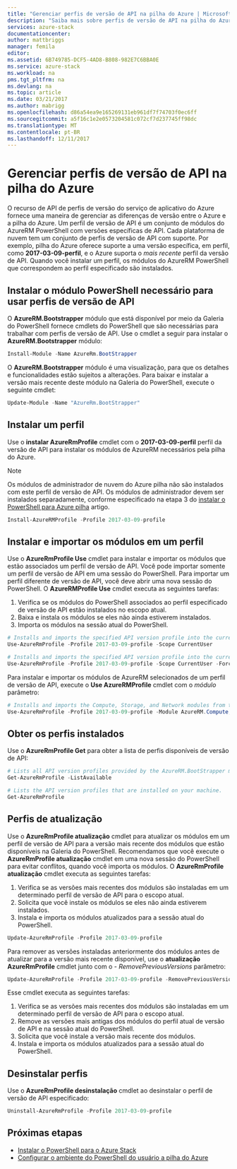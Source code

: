 ```yaml
---
title: "Gerenciar perfis de versão de API na pilha do Azure | Microsoft Docs"
description: "Saiba mais sobre perfis de versão de API na pilha do Azure"
services: azure-stack
documentationcenter: 
author: mattbriggs
manager: femila
editor: 
ms.assetid: 6B749785-DCF5-4AD8-B808-982E7C6BBA0E
ms.service: azure-stack
ms.workload: na
pms.tgt_pltfrm: na
ms.devlang: na
ms.topic: article
ms.date: 03/21/2017
ms.author: mabrigg
ms.openlocfilehash: d86a54ea9e165269131eb961df7f74703f0ec6ff
ms.sourcegitcommit: a5f16c1e2e0573204581c072cf7d237745ff98dc
ms.translationtype: MT
ms.contentlocale: pt-BR
ms.lasthandoff: 12/11/2017
---
```

# <a name="manage-api-version-profiles-in-azure-stack"></a>Gerenciar perfis de versão de API na pilha do Azure

O recurso de API de perfis de versão do serviço de aplicativo do Azure fornece uma maneira de gerenciar as diferenças de versão entre o Azure e a pilha do Azure. Um perfil de versão de API é um conjunto de módulos do AzureRM PowerShell com versões específicas de API. Cada plataforma de nuvem tem um conjunto de perfis de versão de API com suporte. Por exemplo, pilha do Azure oferece suporte a uma versão específica, em perfil, como **2017-03-09-perfil**, e o Azure suporta o *mais recente* perfil da versão de API. Quando você instalar um perfil, os módulos do AzureRM PowerShell que correspondem ao perfil especificado são instalados.

## <a name="install-the-powershell-module-required-to-use-api-version-profiles"></a>Instalar o módulo PowerShell necessário para usar perfis de versão de API

O **AzureRM.Bootstrapper** módulo que está disponível por meio da Galeria do PowerShell fornece cmdlets do PowerShell que são necessárias para trabalhar com perfis de versão de API. Use o cmdlet a seguir para instalar o **AzureRM.Bootstrapper** módulo:

```PowerShell
Install-Module -Name AzureRm.BootStrapper
```
O **AzureRM.Bootstrapper** módulo é uma visualização, para que os detalhes e funcionalidades estão sujeitos a alterações. Para baixar e instalar a versão mais recente deste módulo na Galeria do PowerShell, execute o seguinte cmdlet:

```PowerShell
Update-Module -Name "AzureRm.BootStrapper"
```

## <a name="install-a-profile"></a>Instalar um perfil

Use o **instalar AzureRmProfile** cmdlet com o **2017-03-09-perfil** perfil da versão de API para instalar os módulos de AzureRM necessários pela pilha do Azure. 

>[!NOTE]
>Os módulos de administrador de nuvem do Azure pilha não são instalados com este perfil de versão de API. Os módulos de administrador devem ser instalados separadamente, conforme especificado na etapa 3 do [instalar o PowerShell para Azure pilha](azure-stack-powershell-install.md) artigo.

```PowerShell 
Install-AzureRMProfile -Profile 2017-03-09-profile
```
## <a name="install-and-import-modules-in-a-profile"></a>Instalar e importar os módulos em um perfil

Use o **AzureRmProfile Use** cmdlet para instalar e importar os módulos que estão associados um perfil de versão de API. Você pode importar somente um perfil de versão de API em uma sessão do PowerShell. Para importar um perfil diferente de versão de API, você deve abrir uma nova sessão do PowerShell. O **AzureRMProfile Use** cmdlet executa as seguintes tarefas:  
1. Verifica se os módulos do PowerShell associados ao perfil especificado de versão de API estão instalados no escopo atual.  
2. Baixa e instala os módulos se eles não ainda estiverem instalados.   
3. Importa os módulos na sessão atual do PowerShell. 

```PowerShell
# Installs and imports the specified API version profile into the current PowerShell session.
Use-AzureRmProfile -Profile 2017-03-09-profile -Scope CurrentUser

# Installs and imports the specified API version profile into the current PowerShell session without any prompts.
Use-AzureRmProfile -Profile 2017-03-09-profile -Scope CurrentUser -Force
```

Para instalar e importar os módulos de AzureRM selecionados de um perfil de versão de API, execute o **Use AzureRMProfile** cmdlet com o *módulo* parâmetro:

```PowerShell
# Installs and imports the Compute, Storage, and Network modules from the specified API version profile into your current PowerShell session.
Use-AzureRmProfile -Profile 2017-03-09-profile -Module AzureRM.Compute, AzureRM.Storage, AzureRM.Network
```

## <a name="get-the-installed-profiles"></a>Obter os perfis instalados

Use o **AzureRmProfile Get** para obter a lista de perfis disponíveis de versão de API: 

```PowerShell
# Lists all API version profiles provided by the AzureRM.BootStrapper module.
Get-AzureRmProfile -ListAvailable 

# Lists the API version profiles that are installed on your machine.
Get-AzureRmProfile
```
## <a name="update-profiles"></a>Perfis de atualização

Use o **AzureRmProfile atualização** cmdlet para atualizar os módulos em um perfil de versão de API para a versão mais recente dos módulos que estão disponíveis na Galeria do PowerShell. Recomendamos que você execute o **AzureRmProfile atualização** cmdlet em uma nova sessão do PowerShell para evitar conflitos, quando você importa os módulos. O **AzureRmProfile atualização** cmdlet executa as seguintes tarefas:

1. Verifica se as versões mais recentes dos módulos são instaladas em um determinado perfil de versão de API para o escopo atual.  
2. Solicita que você instale os módulos se eles não ainda estiverem instalados.  
3. Instala e importa os módulos atualizados para a sessão atual do PowerShell.  

```PowerShell
Update-AzureRmProfile -Profile 2017-03-09-profile
```

Para remover as versões instaladas anteriormente dos módulos antes de atualizar para a versão mais recente disponível, use o **atualização AzureRmProfile** cmdlet junto com o *- RemovePreviousVersions* parâmetro:

```PowerShell 
Update-AzureRmProfile -Profile 2017-03-09-profile -RemovePreviousVersions
```

Esse cmdlet executa as seguintes tarefas:  

1. Verifica se as versões mais recentes dos módulos são instaladas em um determinado perfil de versão de API para o escopo atual.  
2. Remove as versões mais antigas dos módulos do perfil atual de versão de API e na sessão atual do PowerShell.  
3. Solicita que você instale a versão mais recente dos módulos.  
4. Instala e importa os módulos atualizados para a sessão atual do PowerShell.  
 
## <a name="uninstall-profiles"></a>Desinstalar perfis

Use o **AzureRmProfile desinstalação** cmdlet ao desinstalar o perfil de versão de API especificado:

```PowerShell 
Uninstall-AzureRmProfile -Profile 2017-03-09-profile
```

## <a name="next-steps"></a>Próximas etapas
* [Instalar o PowerShell para o Azure Stack](azure-stack-powershell-install.md)
* [Configurar o ambiente do PowerShell do usuário a pilha do Azure](azure-stack-powershell-configure-user.md)  
